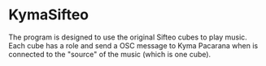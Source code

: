 KymaSifteo
==========

The program is designed to use the original Sifteo cubes to play music. Each cube has a role and send a OSC message to Kyma Pacarana when is connected to the "source" of the music (which is one cube).
